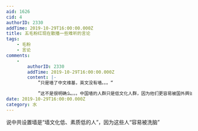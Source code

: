 ```yaml
---
aid: 1626
cid: 4
authorID: 2330
addTime: 2019-10-29T16:00:00.000Z
title: 五毛粉红现在散播一些难听的言论
tags:
    - 毛粉
    - 言论
comments:
    -
        authorID: 2330
        addTime: 2019-10-29T16:00:00.000Z
        content: |-
            ”只是墙了中文维基，英文没有墙。。。“

            ”这不是很明确么。。。中国墙的人群只是低文化人群，因为他们更容易被国外舆论所左右和洗脑。“
date: 2019-10-29T16:00:00.000Z
category: 水
---
```


说中共设置墙是“墙文化低、素质低的人”，因为这些人“容易被洗脑”
